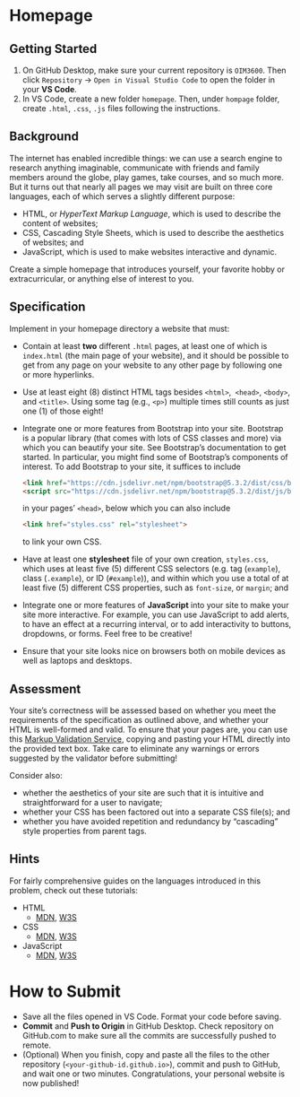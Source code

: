 # Homepage

## Getting Started

1. On GitHub Desktop, make sure your current repository is `OIM3600`. Then click `Repository` -> `Open in Visual Studio Code` to open the folder in your **VS Code**.
2. In VS Code, create a new folder `homepage`. Then, under `hompage` folder, create `.html`, `.css`, `.js` files following the instructions.

## Background

The internet has enabled incredible things: we can use a search engine to research anything imaginable, communicate with friends and family members around the globe, play games, take courses, and so much more. But it turns out that nearly all pages we may visit are built on three core languages, each of which serves a slightly different purpose:

- HTML, or *HyperText Markup Language*, which is used to describe the content of websites;
- CSS, Cascading Style Sheets, which is used to describe the aesthetics of websites; and
- JavaScript, which is used to make websites interactive and dynamic.

Create a simple homepage that introduces yourself, your favorite hobby or extracurricular, or anything else of interest to you.


## Specification

Implement in your homepage directory a website that must:

- Contain at least **two** different `.html` pages, at least one of which is `index.html` (the main page of your website), and it should be possible to get from any page on your website to any other page by following one or more hyperlinks.
- Use at least eight (8) distinct HTML tags besides `<html>`,` <head>`, `<body>`, and `<title>`. Using some tag (e.g., `<p>`) multiple times still counts as just one (1) of those eight!
- Integrate one or more features from Bootstrap into your site. Bootstrap is a popular library (that comes with lots of CSS classes and more) via which you can beautify your site. See Bootstrap’s documentation to get started. In particular, you might find some of Bootstrap’s components of interest. To add Bootstrap to your site, it suffices to include
    ```html
    <link href="https://cdn.jsdelivr.net/npm/bootstrap@5.3.2/dist/css/bootstrap.min.css" rel="stylesheet" integrity="sha384-T3c6CoIi6uLrA9TneNEoa7RxnatzjcDSCmG1MXxSR1GAsXEV/Dwwykc2MPK8M2HN" crossorigin="anonymous">
    <script src="https://cdn.jsdelivr.net/npm/bootstrap@5.3.2/dist/js/bootstrap.bundle.min.js" integrity="sha384-C6RzsynM9kWDrMNeT87bh95OGNyZPhcTNXj1NW7RuBCsyN/o0jlpcV8Qyq46cDfL" crossorigin="anonymous"></script>
    ```
    in your pages’ `<head>`, below which you can also include
    ```html
    <link href="styles.css" rel="stylesheet">
    ```
    to link your own CSS.

- Have at least one **stylesheet** file of your own creation, `styles.css`, which uses at least five (5) different CSS selectors (e.g. tag (`example`), class (`.example`), or ID (`#example`)), and within which you use a total of at least five (5) different CSS properties, such as `font-size`, or `margin`; and
- Integrate one or more features of **JavaScript** into your site to make your site more interactive. For example, you can use JavaScript to add alerts, to have an effect at a recurring interval, or to add interactivity to buttons, dropdowns, or forms. Feel free to be creative!
- Ensure that your site looks nice on browsers both on mobile devices as well as laptops and desktops.

## Assessment

Your site’s correctness will be assessed based on whether you meet the requirements of the specification as outlined above, and whether your HTML is well-formed and valid. To ensure that your pages are, you can use this [Markup Validation Service](https://validator.w3.org/#validate_by_input), copying and pasting your HTML directly into the provided text box. Take care to eliminate any warnings or errors suggested by the validator before submitting!

Consider also:

- whether the aesthetics of your site are such that it is intuitive and straightforward for a user to navigate;
- whether your CSS has been factored out into a separate CSS file(s); and
- whether you have avoided repetition and redundancy by “cascading” style properties from parent tags.

## Hints

For fairly comprehensive guides on the languages introduced in this problem, check out these tutorials:

- HTML
  - [MDN](https://developer.mozilla.org/en-US/docs/Web/HTML), [W3S](https://www.w3schools.com/html/)
- CSS
  - [MDN](https://developer.mozilla.org/en-US/docs/Web/CSS), [W3S](https://www.w3schools.com/css/)
- JavaScript
  - [MDN](https://developer.mozilla.org/en-US/docs/Web/JavaScript), [W3S](https://www.w3schools.com/js/)


# How to Submit

- Save all the files opened in VS Code. Format your code before saving.
- **Commit** and **Push to Origin** in GitHub Desktop. Check repository on GitHub.com to make sure all the commits are successfully pushed to remote.
- (Optional) When you finish, copy and paste all the files to the other repository (`<your-github-id.github.io>`), commit and push to GitHub, and wait one or two minutes. Congratulations, your personal website is now published!